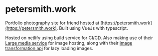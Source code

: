 # petersmith.work

Portfolio photography site for friend hosted at [https://petersmith.work](https://petersmith.work). Built using VueJs with typescript.

Hosted on netlify using build service for CI/CD. Also making use of their [Large media service](https://docs.netlify.com/large-media/overview/) for image hosting, along with their [image transformation api](https://docs.netlify.com/large-media/transform-images/#request-transformations) for lazy loading images.
